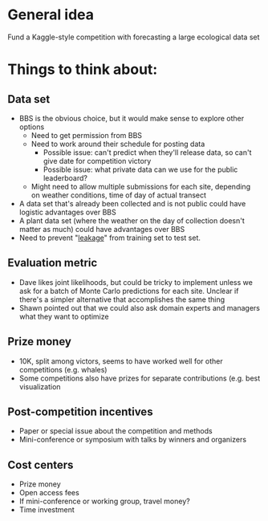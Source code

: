 # General idea

Fund a Kaggle-style competition with forecasting a large ecological data set

# Things to think about:

## Data set

* BBS is the obvious choice, but it would make sense to explore other options
  * Need to get permission from BBS
  * Need to work around their schedule for posting data
    * Possible issue: can't predict when they'll release data, so can't give date for competition victory
    * Possible issue: what private data can we use for the public leaderboard?
  * Might need to allow multiple submissions for each site, depending on weather conditions, time of day of actual transect
* A data set that's already been collected and is not public could have logistic advantages over BBS
* A plant data set (where the weather on the day of collection doesn't matter as much) could have advantages over BBS
* Need to prevent "[leakage](https://www.kaggle.com/wiki/Leakage)" from training set to test set.

## Evaluation metric

* Dave likes joint likelihoods, but could be tricky to implement unless we ask for a batch of Monte Carlo predictions for each site. Unclear if there's a simpler alternative that accomplishes the same thing
* Shawn pointed out that we could also ask domain experts and managers what they want to optimize

## Prize money

* 10K, split among victors, seems to have worked well for other competitions (e.g. whales)
* Some competitions also have prizes for separate contributions (e.g. best visualization

## Post-competition incentives

* Paper or special issue about the competition and methods
* Mini-conference or symposium with talks by winners and organizers

## Cost centers

* Prize money
* Open access fees
* If mini-conference or working group, travel money?
* Time investment
